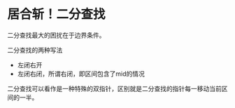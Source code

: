 # 居合斩！二分查找

二分查找最大的困扰在于边界条件。

二分查找的两种写法

* 左闭右开
* 左闭右闭，所谓右闭，即区间包含了mid的情况

二分查找可以看作是一种特殊的双指针，区别就是二分查找的指针每一移动当前区间的一半。

